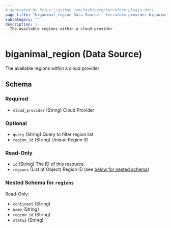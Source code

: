 ```yaml
---
# generated by https://github.com/hashicorp/terraform-plugin-docs
page_title: "biganimal_region Data Source - terraform-provider-biganimal"
subcategory: ""
description: |-
  The available regions within a cloud provider
---
```


# biganimal_region (Data Source)

The available regions within a cloud provider



<!-- schema generated by tfplugindocs -->
## Schema

### Required

- `cloud_provider` (String) Cloud Provider

### Optional

- `query` (String) Query to filter region list
- `region_id` (String) Unique Region ID

### Read-Only

- `id` (String) The ID of this resource.
- `regions` (List of Object) Region ID (see [below for nested schema](#nestedatt--regions))

<a id="nestedatt--regions"></a>
### Nested Schema for `regions`

Read-Only:

- `continent` (String)
- `name` (String)
- `region_id` (String)
- `status` (String)
